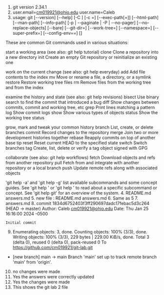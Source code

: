 1. git version 2.34.1
2. user.email=cm019921@ohio.edu
   user.name=Caleb 
3. usage: git [--version] [--help] [-C <path>] [-c <name>=<value>]
           [--exec-path[=<path>]] [--html-path] [--man-path] [--info-path]
           [-p | --paginate | -P | --no-pager] [--no-replace-objects] [--bare]
           [--git-dir=<path>] [--work-tree=<path>] [--namespace=<name>]
           [--super-prefix=<path>] [--config-env=<name>=<envvar>]
           <command> [<args>]

These are common Git commands used in various situations:

start a working area (see also: git help tutorial)
   clone     Clone a repository into a new directory
   init      Create an empty Git repository or reinitialize an existing one

work on the current change (see also: git help everyday)
   add       Add file contents to the index
   mv        Move or rename a file, a directory, or a symlink
   restore   Restore working tree files
   rm        Remove files from the working tree and from the index

examine the history and state (see also: git help revisions)
   bisect    Use binary search to find the commit that introduced a bug
   diff      Show changes between commits, commit and working tree, etc
   grep      Print lines matching a pattern
   log       Show commit logs
   show      Show various types of objects
   status    Show the working tree status

grow, mark and tweak your common history
   branch    List, create, or delete branches
   commit    Record changes to the repository
   merge     Join two or more development histories together
   rebase    Reapply commits on top of another base tip
   reset     Reset current HEAD to the specified state
   switch    Switch branches
   tag       Create, list, delete or verify a tag object signed with GPG

collaborate (see also: git help workflows)
   fetch     Download objects and refs from another repository
   pull      Fetch from and integrate with another repository or a local branch
   push      Update remote refs along with associated objects

'git help -a' and 'git help -g' list available subcommands and some
concept guides. See 'git help <command>' or 'git help <concept>'
to read about a specific subcommand or concept.
See 'git help git' for an overview of the system.
4. README.md
    answers.md
5. new file : README.md
    answers.md
6. Same as 5
7. answers.md
8. commit 1834d6752403f3ff290697dadc17febac5d3c264 (HEAD -> master)
Author: Caleb <cm019921@ohio.edu>
Date:   Thu Jan 25 16:16:00 2024 -0500

    Initial commit
9. Enumerating objects: 3, done.
Counting objects: 100% (3/3), done.
Writing objects: 100% (3/3), 229 bytes | 229.00 KiB/s, done.
Total 3 (delta 0), reused 0 (delta 0), pack-reused 0
To https://github.com/cm019921/git-lab.git
 * [new branch]      main -> main
Branch 'main' set up to track remote branch 'main' from 'origin'.
10. no changes were made
11. Yes the answers were correctly updated
12. Yes the changes were made
13. This shows the git lab 2 file
